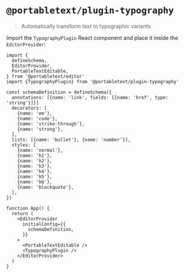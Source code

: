 # `@portabletext/plugin-typography`

> Automatically transform text to typographic variants

Import the `TypographyPlugin` React component and place it inside the `EditorProvider`:

```tsx
import {
  defineSchema,
  EditorProvider,
  PortableTextEditable,
} from '@portabletext/editor'
import {TypographyPlugin} from '@portabletext/plugin-typography'

const schemaDefinition = defineSchema({
  annotations: [{name: 'link', fields: [{name: 'href', type: 'string'}]}]
  decorators: [
    {name: 'em'},
    {name: 'code'},
    {name: 'strike-through'},
    {name: 'strong'},
  ],
  lists: [{name: 'bullet'}, {name: 'number'}],
  styles: [
    {name: 'normal'},
    {name: 'h1'},
    {name: 'h2'},
    {name: 'h3'},
    {name: 'h4'},
    {name: 'h5'},
    {name: 'h6'},
    {name: 'blockquote'},
  ],
})

function App() {
  return (
    <EditorProvider
      initialConfig={{
        schemaDefinition,
      }}
    >
      <PortableTextEditable />
      <TypographyPlugin />
    </EditorProvider>
  )
}
```
